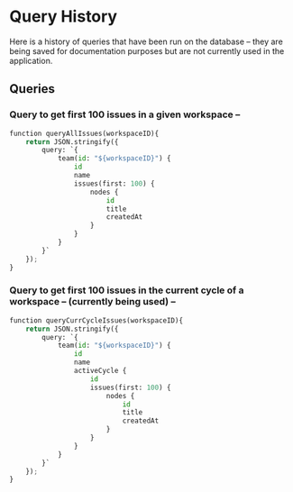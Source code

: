 # Query History

Here is a history of queries that have been run on the database – they are being saved for documentation purposes but are not currently used in the application.

## Queries

### Query to get first 100 issues in a given workspace –

```python
function queryAllIssues(workspaceID){
    return JSON.stringify({
        query: `{
            team(id: "${workspaceID}") {
                id
                name
                issues(first: 100) {
                    nodes {
                        id
                        title
                        createdAt
                    }
                }
            }
        }`
    });
}
```

### Query to get first 100 issues in the current cycle of a workspace – (currently being used) –

```python
function queryCurrCycleIssues(workspaceID){
    return JSON.stringify({
        query: `{
            team(id: "${workspaceID}") {
                id
                name
                activeCycle {
                    id
                    issues(first: 100) {
                        nodes {
                            id
                            title
                            createdAt
                        }
                    }
                }
            }
        }`
    });
}
```

